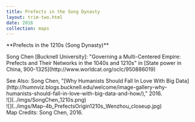 ```yaml
---
title: Prefects in the Song Dynasty
layout: trim-two.html
date: 2016
collection: maps
---
```

<div class="chunk">

 <p class="monkey">
   **Prefects in the 1210s (Song Dynasty)**
 </p>
 <p class="monkey">
Song Chen [Bucknell University]: "Governing a Multi-Centered Empire:
Prefects and Their Networks in the 1040s and 1210s" in  [State power in China, 900-1325](http://www.worldcat.org/oclc/950886019) </p>
See Also:  Song Chen,  "[Why Humanists Should Fall In Love With Big Data](http://humnviz.blogs.bucknell.edu/welcome/image-gallery-why-humanists-should-fall-in-love-with-big-data-and-how/)," 2016.
 <div class="maps">
![](../imgs/SongChen_1210s.png)<br>
![](../imgs/Map-4b_PrefectsOrigin1210s_Wenzhou_closeup.jpg)
 </div>
Map Credits:  Song Chen, 2016.

</div>


